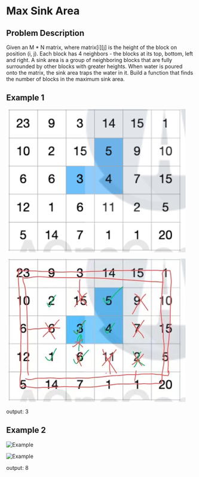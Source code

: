 # Max Sink Area

## Problem Description
Given an M * N matrix, where matrix[i][j] is the height of the block on position (i, j). Each block has 4 neighbors - the blocks at its top, bottom, left and right.
A sink area is a group of neighboring blocks that are fully surrounded by other blocks with greater heights. When water is poured onto the matrix, the sink area traps the water in it. Build a function that finds the number of blocks in the maximum sink area.

## Example 1
![Example](./images/1041626747293_.pic.jpg)

![Example](./images/1061626747620_.pic.jpg)

output: 3


## Example 2
![Example](./images/3.jpg)

![Example](./images/4.jpg)

output: 8











